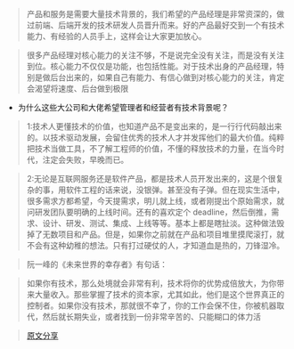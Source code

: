 >产品和服务是需要大量技术背景的，我们希望的产品经理是非常资深的，做过前端、后端开发的技术研发人员晋升而来。好的产品最好交到一个有技术能力、有经验的人员手上，这样会让大家更加放心。

>很多产品经理对核心能力的关注不够，不是说完全没有关注，而是没有关注到位。核心能力不仅仅是功能，也包括性能。对于技术出身的产品经理，特别是做后台出来的，如果自己有能力、有信心做到对核心能力的关注，肯定会渴望将速度、后台做到极限

- 为什么这些大公司和大佬希望管理者和经营者有技术背景呢？
>1:技术人更懂技术的价值，也知道产品不是变出来的，是一行行代码敲出来的。以技术驱动发展，会留住优秀的技术人才并发挥他们的最大价值。纯粹把技术当做工具，不了解工程师的价值，不懂的释放技术的力量，在当今时代，注定会失败，早晚而已。

>2:无论是互联网服务还是软件产品，都是技术人员开发出来的，这是个很复杂的事，用软件工程的话来说，没银弹。甚至没有子弹。但在现实生活中，很多需求方都希望，今天提需求，明儿就上线，或者刚提出个原始需求，就问研发团队要明确的上线时间。还有的喜欢定个 deadline，然后倒推，需求、设计、研发、测试、集成、上线等等。基本上都是瞎扯淡。这种做法毁掉了无数项目和产品。但是，如果你之前就在产品和项目堆里摸爬滚打，就不会有这种幼稚的想法。只有打过硬仗的人，才知道血是热的，刀锋湿冷。

>阮一峰的《未来世界的幸存者》有句话：

>如果你有技术，那么处境就会非常有利，技术将你的优势成倍放大，为你带来大量收入。那些掌握了技术的资本家，尤其如此，他们是这个世界真正的控制者。如果你没有技术，那就很不幸了，你的工作会保不住，你被机器取代，然后就长期失业，或者找到一份非常辛苦的、只能糊口的体力活 

>[原文分享](https://mp.weixin.qq.com/s/fmotA-9CCpSFFrUVhDQL4w)